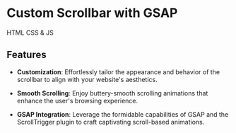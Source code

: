 # Custom Scrollbar with GSAP



HTML CSS & JS


## Features

- **Customization**: Effortlessly tailor the appearance and behavior of the scrollbar to align with your website's aesthetics.

- **Smooth Scrolling**: Enjoy buttery-smooth scrolling animations that enhance the user's browsing experience.

- **GSAP Integration**: Leverage the formidable capabilities of GSAP and the ScrollTrigger plugin to craft captivating scroll-based animations.

